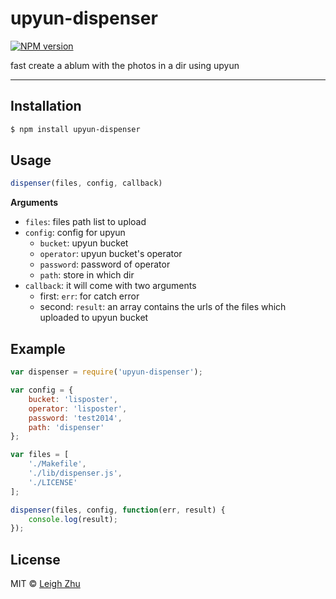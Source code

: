 # upyun-dispenser
[![NPM version](https://img.shields.io/npm/v/upyun-dispenser.svg?style=flat-square)](https://www.npmjs.org/package/upyun-dispenser)

fast create a ablum with the photos in a dir using upyun

------

## Installation

```bash
$ npm install upyun-dispenser
```

## Usage
```js
dispenser(files, config, callback)
```
__Arguments__

* `files`: files path list to upload
* `config`: config for upyun
    * `bucket`: upyun bucket
    * `operator`: upyun bucket's operator
    * `password`: password of operator
    * `path`: store in which dir
* `callback`: it will come with two arguments
    * first: `err`: for catch error
    * second: `result`: an array contains the urls of the files which uploaded to upyun bucket

## Example
```js
var dispenser = require('upyun-dispenser');

var config = {
    bucket: 'lisposter',
    operator: 'lisposter',
    password: 'test2014',
    path: 'dispenser'
};

var files = [
    './Makefile', 
    './lib/dispenser.js', 
    './LICENSE'
];

dispenser(files, config, function(err, result) {
    console.log(result);
});
```

## License

MIT © [Leigh Zhu](http://zhu.li)
